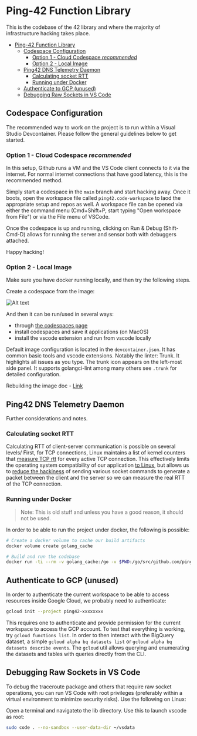 # Ping-42 Function Library

This is the codebase of the 42 library and where the majority of infrastructure hacking takes place.

- [Ping-42 Function Library](#ping-42-function-library)
  - [Codespace Configuration](#codespace-configuration)
    - [Option 1 - Cloud Codespace _recommended_](#option-1---cloud-codespace-recommended)
    - [Option 2 - Local Image](#option-2---local-image)
  - [Ping42 DNS Telemetry Daemon](#ping42-dns-telemetry-daemon)
    - [Calculating socket RTT](#calculating-socket-rtt)
    - [Running under Docker](#running-under-docker)
  - [Authenticate to GCP (unused)](#authenticate-to-gcp-unused)
  - [Debugging Raw Sockets in VS Code](#debugging-raw-sockets-in-vs-code)

## Codespace Configuration

The recommended way to work on the project is to run within a Visual Studio Devcontainer.
Please follow the general guidelines below to get started.

### Option 1 - Cloud Codespace _recommended_

In this setup, Github runs a VM and the VS Code client connects to it via the internet.
For normal internet connections that have good latency, this is the recommended method.

Simply start a codespace in the `main` branch and start hacking away. Once it boots, open the workspace file called `ping42.code-workspace` to laod the appropriate setup and repos as well. A workspace file can be opened via either the command menu (Cmd+Shift+P, start typing "Open workspace from File") or via the File menu of VSCode.

Once the codespace is up and running, clicking on Run & Debug (Shift-Cmd-D) allows for running the server and sensor both with debuggers attached.

Happy hacking!

### Option 2 - Local Image

Make sure you have docker running locally, and then try the following steps.

Create a codespace from the image:

![Alt text](https://i.ibb.co/Xs2yYz8/icon.jpg)

And then it can be run/used in several ways:

- through [the codespaces page](https://github.com/codespaces)
- install codespaces and save it applications (on MacOS)
- install the vscode extension and run from vscode locally

Default image configuration is located in the `devcontainer.json`. It has common basic tools and vscode extensions. Notably the linter:
Trunk. It highlights all issues as you type. The trunk icon appears on the left-most side panel. It supports golangci-lint among many others see `.trunk` for detailed configuration.

Rebuilding the image doc - [Link](https://github.com/github/docs/blob/ceb80203edd27c259c6da1b3d53310614780a56a/content/codespaces/developing-in-codespaces/rebuilding-the-container-in-a-codespace.md)

## Ping42 DNS Telemetry Daemon

Further considerations and notes.

### Calculating socket RTT

Calculating RTT of client-server communication is possible on several levels/
First, for TCP connections, Linux maintains a list of kernel counters that [measure TCP rtt](https://github.com/torvalds/linux/blob/master/include/uapi/linux/tcp.h#L244) for every active TCP connection.
This effectively limits the operating system compatibility of our application [to Linux](https://stackoverflow.com/questions/71787548/how-to-measure-rtt-latency-through-tcp-clients-created-in-golang-from-a-tcp-se), 
but allows us to [reduce the hackiness](https://linuxgazette.net/136/pfeiffer.html) of sending various socket commands to generate a packet between the client and the server so we can measure the real RTT of the TCP connection.

### Running under Docker

> Note: This is old stuff and unless you have a good reason, it should not be used.

In order to be able to run the project under docker, the following is possible:

```bash
# Create a docker volume to cache our build artifacts
docker volume create golang_cache

# Build and run the codebase
docker run -ti --rm -v golang_cache:/go -v $PWD:/go/src/github.com/ping42/sensor golang:1.21 bash -c "cd src/github.com/ping42/sensor; go run ."
```
## Authenticate to GCP (unused)

In order to authenticate the current workspace to be able to access resources inside Google Cloud, we probably need to authenticate:

```bash
gcloud init --project ping42-xxxxxxxx
```

This requires one to authenticate and provide permission for the current workspace to access the GCP account. To test that everything is working, try `gcloud functions list`.
In order to then interact with the BigQuery dataset, a simple `gcloud alpha bq datasets list` or `gcloud alpha bq datasets describe events`. The `gcloud` util allows querying and enumerating the datasets and tables with queries directly from the CLI.

## Debugging Raw Sockets in VS Code
To debug the traceroute package and others that require raw socket operations, you can run VS Code with root privileges (preferably within a virtual environment to minimize security risks). Use the following on Linux:

Open a terminal and navigateto the lib directory.
Use this to launch vscode as root:

```bash
sudo code . --no-sandbox --user-data-dir ~/vsdata
```